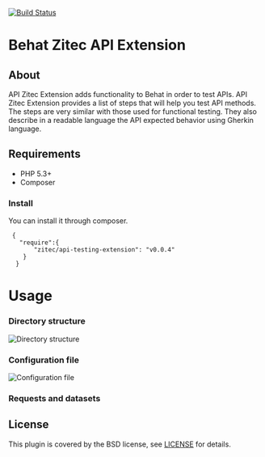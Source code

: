 [![Build Status](https://travis-ci.org/zitec/behat-rest-extension.svg?branch=master)](https://travis-ci.org/zitec/behat-rest-extension)

# Behat Zitec API Extension

## About

API Zitec Extension adds functionality to Behat in order to test APIs. 
API Zitec Extension provides a list of steps that will help you test API methods. The steps are very similar with those used for functional testing. They also describe in a readable language the API expected behavior using Gherkin language. 

## Requirements
* PHP 5.3+
* Composer

### Install

You can install it through composer.
```
 { 
   "require":{
       "zitec/api-testing-extension": "v0.0.4"
    }
  }  
```
# Usage

### Directory structure
![Directory structure](https://cloud.githubusercontent.com/assets/17831225/22543351/d54e4f82-e938-11e6-94c5-0a319a500fd1.png)


### Configuration file
![Configuration file](https://cloud.githubusercontent.com/assets/17831225/22544650/6a2b5686-e93e-11e6-8c8f-6e93cd52a833.png)


### Requests and datasets



## License

This plugin is covered by the BSD license, see [LICENSE](LICENSE) for details.
